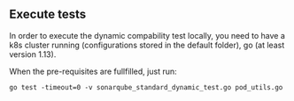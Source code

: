 ## Execute tests

In order to execute the dynamic compability test locally, you need to have a k8s cluster running (configurations stored in the default folder), go (at least version 1.13).

When the pre-requisites are fullfilled, just run:
```
go test -timeout=0 -v sonarqube_standard_dynamic_test.go pod_utils.go
```